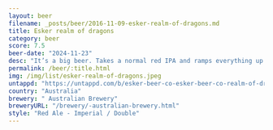 ```yaml
---
layout: beer
filename: _posts/beer/2016-11-09-esker-realm-of-dragons.md
title: Esker realm of dragons
category: beer
score: 7.5
beer-date: "2024-11-23"
desc: "It’s a big beer. Takes a normal red IPA and ramps everything up. Almost moves into the barley wine territory. I’m probably having this a the wrong time. After a big meal it’s a bit much. I’ll have to rate again in the future"
permalink: /beer/:title.html
img: /img/list/esker-realm-of-dragons.jpeg
untappd: "https://untappd.com/b/esker-beer-co-esker-beer-co-realm-of-dragons/6019528"
country: "Australia"
brewery: " Australian Brewery"
breweryURL: "/brewery/-australian-brewery.html"
style: "Red Ale - Imperial / Double"
---
```

